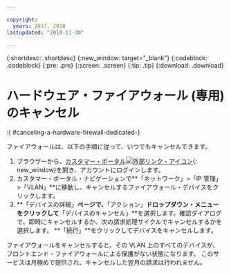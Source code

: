 ```yaml
---

copyright:
  years: 2017, 2018
lastupdated: "2018-11-30"

---
```


{:shortdesc: .shortdesc}
{:new_window: target="_blank"}
{:codeblock: .codeblock}
{:pre: .pre}
{:screen: .screen}
{:tip: .tip}
{:download: .download}

# ハードウェア・ファイアウォール (専用) のキャンセル
:{ #canceling-a-hardware-firewall-dedicated-}

ファイアウォールは、以下の手順に従って、いつでもキャンセルできます。

1. ブラウザーから、[カスタマー・ポータル![外部リンク・アイコン](../../icons/launch-glyph.svg "外部リンク・アイコン")](https://control.softlayer.com/){: new_window}を開き、アカウントにログインします。
2. カスタマー・ポータル・ナビゲーションで**「ネットワーク」>「IP 管理」>「VLAN」**に移動し、キャンセルするファイアウォール・デバイスをクリックします。
3. **「デバイスの詳細」**ページで、**「アクション」**ドロップダウン・メニューをクリックして**「デバイスのキャンセル」**を選択します。確認ダイアログで、即時にキャンセルするか、次の請求処理サイクルでキャンセルするかを選択します。 **「続行」**をクリックしてデバイスをキャンセルします。

ファイアウォールをキャンセルすると、その VLAN 上のすべてのデバイスが、フロントエンド・ファイアウォールによる保護がない状態になります。 このサービスは月極めで提供され、キャンセルした翌月の請求は行われません。
